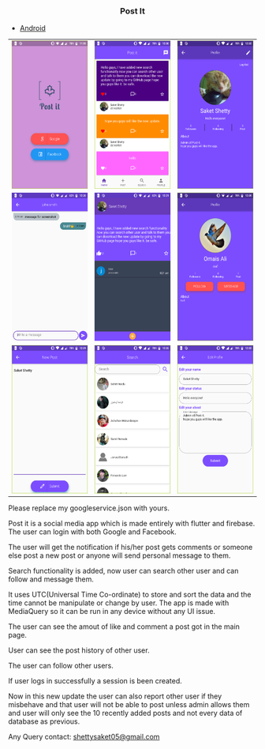 <center><h3>Post It</h3></center>

- [Android](https://github.com/saket-shetty/Post-it/raw/master/build/app/outputs/apk/release/app-release.apk)

<table>
  <tr>
    <td><img src="material/login.png" width="180" height="300"></td>
     <td><img src="material/homepage.png" width="180" height="300"></td>
     <td><img src="material/profile.png" width="180" height="300"></td>
  </tr>
    <tr>
     <td><img src="material/message.png" width="180" height="300"></td>
     <td><img src="material/postdata.png" width="180" height="300"></td>
     <td><img src="material/frndprofile.png" width="180" height="300"></td>
   </tr>
  <tr>
     <td><img src="material/post.png" width="180" height="300"></td>
     <td><img src="material/search.png" width="180" height="300"></td>
     <td><img src="material/update.png" width="180" height="300"></td>
   </tr>

</table>

Please replace my googleservice.json with yours.

Post it is a social media app which is made entirely with flutter and firebase.
The user can login with both Google and Facebook.<br>

The user will get the notification if his/her post gets comments or someone else post a new post or anyone will send personal message to them. <br>

Search functionality is added, now user can search other user and can follow and message them. <br>

It uses UTC(Universal Time Co-ordinate) to store and sort the data and the time cannot be manipulate or change by user.
The app is made with MediaQuery so it can be run in any device without any UI issue.<br>

The user can see the amout of like and comment a post got in the main page.<br>

User can see the post history of other user.<br>

The user can follow other users.<br>

If user logs in successfully a session is been created.<br>

Now in this new update the user can also report other user if they misbehave and that user will not be able to post unless admin allows them and user will only see the 10 recently added posts and not every data of database as previous.<br>

Any Query contact: shettysaket05@gmail.com

